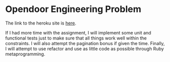 # Opendoor Engineering Problem

The link to the heroku site is [here](https://afternoon-retreat-4557.herokuapp.com/listings).

If I had more time with the assignment, I will implement some unit and functional tests just to make sure that all things work well within the constraints. I will also attempt the pagination bonus if given the time. Finally, I will attempt to use refactor and use as little code as possible through Ruby metaprogramming.